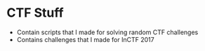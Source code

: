 # CTF Stuff

* Contain scripts that I made for solving random CTF challenges
* Contains challenges that I made for InCTF 2017
